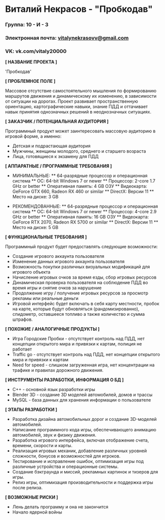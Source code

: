 # Виталий Некрасов - "Пробкодав"

### Группа: 10 - И - 3
### Электронная почта: vitalynekrasovv@gmail.com
### VK: vk.com/vitaly20000


**[ НАЗВАНИЕ ПРОЕКТА ]**

'Пробкодав'

**[ ПРОБЛЕМНОЕ ПОЛЕ ]**

Массовое отсутствие самостоятельного мышления по формированию маршрутов движения и динамическому их изменению, в зависимости от ситуации на дорогах.
Проект развивает пространственную ориентацию, картографические навыки, знание ПДД и оттачивает навык принятия однозначных решений в неоднозначных ситуациях.

**[ ЗАКАЗЧИК / ПОТЕНЦИАЛЬНАЯ АУДИТОРИЯ ]**

Программный продукт может заинтересовать массовую аудиторию в игровой форме, а именно:

* Детская и подрастающая аудитория
* Мужчины, женщины молодого, среднего и старшего возраста
* Лица, готовящиеся к экзамену для ПДД

**[ АППАРАТНЫЕ / ПРОГРАММНЫЕ ТРЕБОВАНИЯ ]**

* МИНИМАЛЬНЫЕ:
** 64-разрядные процессор и операционная система
** ОС: 64-bit Windows 7 or newer
** Процессор: 2-core 1.7 GHz or better
** Оперативная память: 4 GB ОЗУ
** Видеокарта: GeForce GTX 660, Radeon RX 460 or similar
** DirectX: Версии 11
** Место на диске: 3 GB

* РЕКОМЕНДОВАННЫЕ:
** 64-разрядные процессор и операционная система
** ОС: 64-bit Windows 7 or newer
** Процессор: 4-core 2.9 GHz or better
** Оперативная память: 16 GB ОЗУ
** Видеокарта: GeForce RTX 2070, Radeon RX 5700 or similar
** DirectX: Версии 11
** Место на диске: 5 GB 


**[ ФУНКЦИОНАЛЬНЫЕ ТРЕБОВАНИЯ ]**

Программный продукт будет предоставлять следующие возможности:
* Создание игрового аккаунта пользователя
* Изменение данных игрового аккаунта пользователя
* Возможность покупки различных визуальных модификаций для игрового объекта
* Начисление игровых очков за время езды, сбор игровых ресурсов 
* Динамическая проверка пользователя на соблюдение ПДД во время игры и снятие очков за нарушение
* Продолжение игру / получение игровых ресурсов за просмотр рекламы или реальные деньги 
* Игровой интерфейс будет включать в себя карту местности, пробок на карте, которые будут обновляться (рандомизированно), спидометр, оставшееся топливо а также количество и сумма штрафов.

**[ ПОХОЖИЕ / АНАЛОГИЧНЫЕ ПРОДУКТЫ ]**

* Игра Городские Пробки - отсутствует контроль над ПДД, нет концепции открытого мира и привязки к картам, полиция не работает
* Traffic go - отсутствует контроль над ПДД, нет концепции открытого мира и привязки к картам
* Need for speed - слишком загруженная игра, нет концентрации на трафике и правилах дорожного движения.

**[ ИНСТРУМЕНТЫ РАЗРАБОТКИ, ИНФОРМАЦИЯ О БД ]**

*	C++ - основной язык разработки игры
*	Blender 3D - создание 3D моделей автомобилей, домов и трассы
*	MySQL - база данных для хранения информации о пользователе

**[ ЭТАПЫ РАЗРАБОТКИ ]**

* Разработка дизайна автомобильных дорог и создание 3D-моделей автомобилей.
* Написание программного кода игры, обеспечивающего анимацию автомобилей, звук и физику движения.
* Разработка игрового интерфейса, включая отображение счета, времени, скорости и карты.
* Реализация игровых механик, добавление различных уровней сложности, бонусов и возможностей для игроков.
* Тестирование и исправление ошибок, оптимизация игры под различные устройства и операционные системы.
* Создание бэкграунда и миссий, рекламных картинок и тизеров для игры.
* Релиз игры, оптимизация производительности и поддержка игры после релиза.

**[ ВОЗМОЖНЫЕ РИСКИ ]**

* Лень делать программу и она не закончится
* Начало ядерной войны


